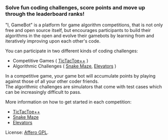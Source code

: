 ### Solve fun coding challenges, score points and move up through the leaderboard ranks!

"I, GameBot" is a platform for game algorithm competitions, that is not only free and open source itself, but encourages participants to build their algorithms in the open and evolve their gamebots by learning from and iteratively improving upon each other's code.

You can participate in two different kinds of coding challenges:
- Competitive Games ( [TicTacToe++](https://github.com/rosedu/I.GameBot/blob/master/tictactoe/README.md) )
- Algorithmic Challenges ( [Snake Maze](https://github.com/rosedu/I.GameBot/blob/master/snake_maze/README.md), [Elevators](https://github.com/rosedu/I.GameBot/blob/master/elevators/README.md) )

In a competitive game, your game bot will accumulate points by playing against those of all your other coder friends.  
The algorithmic challenges are simulators that come with test cases which can be increasingly difficult to pass.

More information on how to get started in each competition:
- [TicTacToe++](https://github.com/rosedu/I.GameBot/blob/master/tictactoe/README.md)
- [Snake Maze](https://github.com/rosedu/I.GameBot/blob/master/snake_maze/README.md)
- [Elevators](https://github.com/rosedu/I.GameBot/blob/master/elevators/README.md)

License: [Affero GPL](http://www.gnu.org/licenses/agpl.html).

